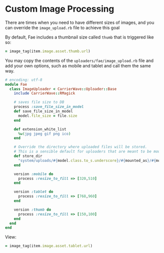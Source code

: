 # Custom Image Processing

There are times when you need to have different sizes of images, and you can override the `image_upload.rb` file to achieve this goal

By default, Fae includes a thumbnail size called `thumb` that is triggered like so:

```ruby
= image_tag(item.image.asset.thumb.url)
```

You may copy the contents of the `uploaders/fae/image_upload.rb` file and add your own options, such as mobile and tablet and call them the same way.

```ruby
# encoding: utf-8
module Fae
  class ImageUploader < CarrierWave::Uploader::Base
    include CarrierWave::RMagick

    # saves file size to DB
    process :save_file_size_in_model
    def save_file_size_in_model
      model.file_size = file.size
    end

    def extension_white_list
      %w(jpg jpeg gif png ico)
    end

    # Override the directory where uploaded files will be stored.
    # This is a sensible default for uploaders that are meant to be mounted:
    def store_dir
      "system/uploads/#{model.class.to_s.underscore}/#{mounted_as}/#{model.id}"
    end

    version :mobile do
      process :resize_to_fill => [320,510]
    end

    version :tablet do
      process :resize_to_fill => [768,960]
    end

    version :thumb do
      process :resize_to_fill => [150,100]
    end
  end
end
```

View:

```ruby
= image_tag(item.image.asset.tablet.url)
```